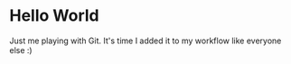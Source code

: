 Hello World
===============
Just me playing with Git. It's time I added it to my workflow like everyone else :)
